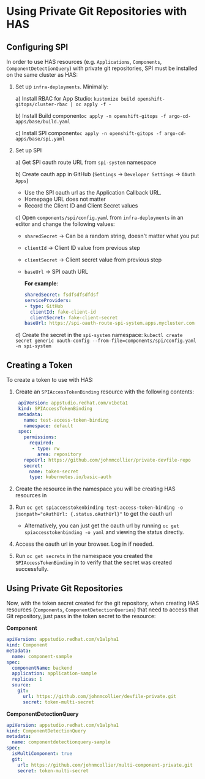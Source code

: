 # Using Private Git Repositories with HAS

## Configuring SPI

In order to use HAS resources (e.g. `Applications`, `Components`, `ComponentDetectionQuery`) with private git repositories, SPI must be installed on the same cluster as HAS:

1) Set up `infra-deployments`. Minimally:

   a) Install RBAC for App Studio: `kustomize build openshift-gitops/cluster-rbac | oc apply -f -`

   b) Install Build component`oc apply -n openshift-gitops -f argo-cd-apps/base/build.yaml`

   c) Install SPI component`oc apply -n openshift-gitops -f argo-cd-apps/base/spi.yaml`

2) Set up SPI

    a) Get SPI oauth route URL from `spi-system` namespace

    b) Create oauth app in GitHub (`Settings` -> `Developer Settings` -> `OAuth Apps`)

      - Use the SPI oauth url as the Application Callback URL.
      - Homepage URL does not matter
      - Record the Client ID and Client Secret values 
  
   c) Open `components/spi/config.yaml` from `infra-deployments` in an editor and change the following values:
     - `sharedSecret` -> Can be a random string, doesn't matter what you put
     - `clientId` -> Client ID value from previous step
     - `clientSecret` -> Client secret value from previous step
     - `baseUrl` -> SPI oauth URL

        **For example**:
        ```yaml
        sharedSecret: fsdfsdfsdfdsf
        serviceProviders:
        - type: GitHub
          clientId: fake-client-id
          clientSecret: fake-client-secret
        baseUrl: https://spi-oauth-route-spi-system.apps.mycluster.com
        ```
    
    d) Create the secret in the `spi-system` namespace: `kubectl create secret generic oauth-config --from-file=components/spi/config.yaml -n spi-system` 

## Creating a Token

To create a token to use with HAS:

1) Create an `SPIAccessTokenBinding` resource with the following contents:
   ```yaml
    apiVersion: appstudio.redhat.com/v1beta1
    kind: SPIAccessTokenBinding
    metadata:
      name: test-access-token-binding
      namespace: default
    spec:
      permissions:
        required:
         - type: rw
           area: repository
      repoUrl: https://github.com/johnmcollier/private-devfile-repo
      secret:
        name: token-secret
        type: kubernetes.io/basic-auth
   ```

2) Create the resource in the namespace you will be creating HAS resources in

3) Run `oc get spiaccesstokenbinding test-access-token-binding -o jsonpath="oAuthUrl: {.status.oAuthUrl}"` to get the oauth url
  
    - Alternatively, you can just get the oauth url by running `oc get spiaccesstokenbinding -o yaml` and viewing the status directly.

4) Access the oauth url in your browser. Log in if needed.

5) Run `oc get secrets` in the namespace you created the `SPIAccessTokenBinding` in to verify that the secret was created successfully.

## Using Private Git Repositories

Now, with the token secret created for the git repository, when creating HAS resources (`Components`, `ComponentDetectionQueries`) that need to access that Git repository, just pass in the token secret to the resource:

**Component**

```yaml
apiVersion: appstudio.redhat.com/v1alpha1
kind: Component
metadata:
  name: component-sample
spec:
  componentName: backend
  application: application-sample
  replicas: 1
  source:
    git:
      url: https://github.com/johnmcollier/devfile-private.git
      secret: token-multi-secret
```

**ComponentDetectionQuery**

```yaml
apiVersion: appstudio.redhat.com/v1alpha1
kind: ComponentDetectionQuery
metadata:
  name: componentdetectionquery-sample
spec:
  isMultiComponent: true
  git:
    url: https://github.com/johnmcollier/multi-component-private.git
    secret: token-multi-secret
```
